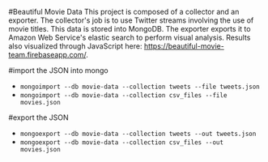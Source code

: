 #Beautiful Movie Data
This project is composed of a collector and an exporter. The collector's job is to use Twitter streams involving the use of movie titles. This data is stored into MongoDB. The exporter exports it to Amazon Web Service's elastic search to perform visual analysis. Results also visualized through JavaScript here: https://beautiful-movie-team.firebaseapp.com/.

#import the JSON into mongo
* `mongoimport --db movie-data --collection tweets --file tweets.json`
* `mongoimport --db movie-data --collection csv_files --file movies.json`

#export the JSON
* `mongoexport --db movie-data --collection tweets --out tweets.json`
* `mongoexport --db movie-data --collection csv_files --out movies.json`

